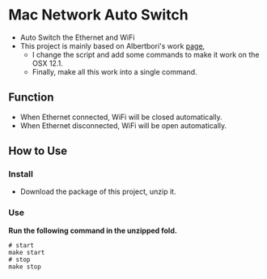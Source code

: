 # Mac Network Auto Switch
- Auto Switch the Ethernet and WiFi
- This project is mainly based on Albertbori's work [page](https://gist.github.com/albertbori/1798d88a93175b9da00b), 
  - I change the script and add some commands to make it work on the OSX 12.1.
  - Finally, make all this work into a single command.

## Function
- When Ethernet connected, WiFi will be closed automatically.
- When Ethernet disconnected, WiFi will be open automatically.

## How to Use
### Install
- Download the package of this project, unzip it.
### Use
**Run the following command in the unzipped fold.**

```shell
# start
make start
# stop
make stop
```